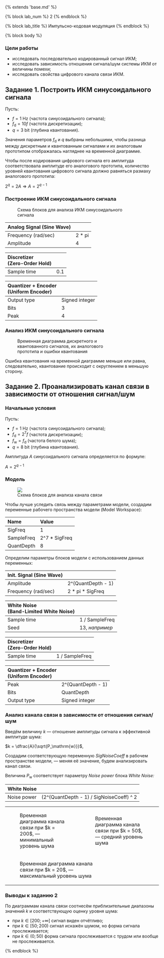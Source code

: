{% extends 'base.md' %}

{% block lab_num %}
  2
{% endblock %}

{% block lab_title %}
  Импульсно-кодовая модуляция
{% endblock %}

{% block body %}

### Цели работы

- исследовать последовательно кодированный сигнал ИКМ;
- исследовать зависимость отношения сигнала/шум системы ИКМ от величины помехи;
- исследовать свойства цифрового канала связи ИКМ.

## Задание 1. Построить ИКМ синусоидального сигнала

Пусть:

- $f = 1\ \text{Hz}$ (частота синусоидального сигнала);
- $f_\mathrm{d} = 10f$ (частота дискретизации);
- $q = 3\ \text{bit}$ (глубина квантования).

Значения параметров $f_\mathrm{d}$ и $q$ выбраны небольшими, чтобы разница между дискретным и квантованным сигналами и их аналоговым прототипом отображалась нагляднее на временной диаграмме.

Чтобы после кодирования цифрового сигнала его амплитуда соответствовала амплитуде его аналогового прототипа, количество уровней квантования цифрового сигнала должно равняться размаху аналогового прототипа:

$2^q = 2A \Longrightarrow A = 2^{q - 1}$

<div class="nobreak">

### Построение ИКМ синусоидального сигнала

<figure style="width: 70%;">
  <img src="../images/task1/task1.svg" alt="">
  <figcaption>
    Схема блоков для анализа ИКМ синусоидального сигнала
  </figcaption>
</figure>

</div>

| Analog Signal (Sine Wave) | |
| :-- | -- |
| Frequency (rad/sec) | 2 * pi |
| Amplitude | 4 |

| Discretizer <br>(Zero-Order Hold) | |
| :-- | -- |
| Sample time | 0.1 |

| Quantizer + Encoder <br>(Uniform Encoder) | |
| :-- | -- |
| Output type | Signed integer |
| Bits | 3 |
| Peak | 4 |

<div class="nobreak">

### Анализ ИКМ синусоидального сигнала

<figure style="width: 60%;">
  <img src="../images/task1/task1_time.png" alt="">
  <figcaption>
    Временная диаграмма дискретного и квантованного сигналов, их аналогового прототипа и ошибки квантования
  </figcaption>
</figure>
</div>

Ошибка квантования на временной диаграмме меньше или равна, следовательно, квантование происходит с округлением в меньшую сторону.

## Задание 2. Проанализировать канал связи в зависимости от отношения сигнал/шум

### Начальные условия

Пусть:

- $f = 1\ \text{Hz}$ (частота синусоидального сигнала);
- $f_\mathrm{d} = 2^7 f$ (частота дискретизации);
- $f_\mathrm{w} = f_\mathrm{d}$ (частота белого шума);
- $q = 8\ \mathrm{bit}$ (глубина квантования).

Амплитуда $A$ синусоидального сигнала определяется по формуле:

$A = 2^{q - 1}$

<div class="nobreak">

### Модель

<figure>
  <img src="../images/task2/task2_scheme.svg">
  <figcaption>
    Схема блоков для анализа канала связи
  </figcaption>
</figure>
</div>

Чтобы лучше уследить связь между параметрами модели, создадим переменные рабочего пространства модели (Model Workspace):

| Name | Value |
| :-- | :-- |
| SigFreq | 1 |
| SampleFreq | 2^7 * SigFreq |
| QuantDepth | 8 |

Определим параметры блоков модели с использованием данных переменных:

| Init. Signal (Sine Wave) |  |
| :-- | -- |
| Amplitude | 2^(QuantDepth - 1) |
| Frequency (rad/sec) | 2 * pi * SigFreq |

| White Noise <br>(Band-Limited White Noise) |  |
| :-- | -- |
| Sample time | 1 / SampleFreq |
| Seed | 13, *например* |

| Discretizer <br>(Zero-Order Hold) | |
| :-- | -- |
| Sample time | 1 / SampleFreq |

| Quantizer + Encoder <br>(Uniform Encoder) | |
| :-- | -- |
| Peak | 2^(QuantDepth - 1) |
| Bits | QuantDepth |
| Output type | Signed integer |

### Анализ канала связи в зависимости от отношения сигнал/шум

Введём величину $k$ — отношение амплитуды сигнала к эффективной амплитуде шума:

$k = \dfrac{A}{\sqrt{P_\mathrm{w}}}$,

Создадим соответствующую переменную *SigNoiseCoeff* в рабочем пространстве модели, — меняя её значение, будем анализировать канал связи.

Величина $P_\mathrm{w}$ соответствует параметру *Noise power* блока *White Noise:*

| White Noise | |
| :-- | -- |
| Noise power | (2^(QuantDepth - 1) / SigNoiseCoeff) ^ 2 |

<table class="columns">
<tr>
  <td>
    <figure>
      <img src="../images/task2/task2_min_noise.png" alt="">
      <figcaption>
        Временная диаграмма канала связи при $k = 200$, — минимальный уровень шума
      </figcaption>
    </figure>
  </td>
  <td style="width: 51%;">
    <figure>
      <img src="../images/task2/task2_mid_noise.png" alt="">
      <figcaption>
        Временная диаграмма канала связи при $k = 50$, — средний уровень шума
      </figcaption>
    </figure>
  </td>
</tr>
<tr>
  <td colspan="2">
    <figure style="width: 50%;">
      <img src="../images/task2/task2_max_noise.png" alt="">
      <figcaption>
        Временная диаграмма канала связи при $k = 20$, — максимальный уровень шума
      </figcaption>
    </figure>
  </td>
</tr>
</table>

### Выводы к заданию 2

По диаграммам канала связи соотнесём приблизительные диапазоны значений $k$ и соответствующую оценку уровня шума:

- при $k \in [200; +\infty]$ сигнал виден отчётливо;
- при $k \in [50; 200)$ сигнал искажён шумом, но форма сигнала прослеживается;
- при $k \in (0; 50)$ форма сигнала прослеживается с трудом или вообще не прослеживается.

{% endblock %}
